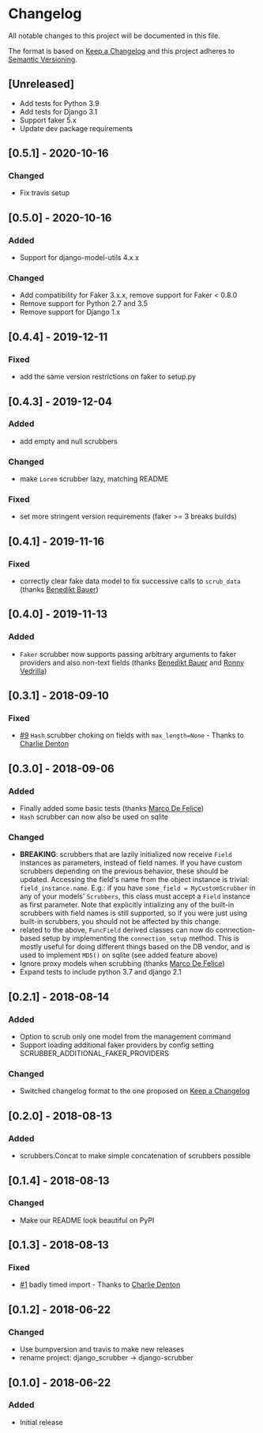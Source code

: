 # Changelog
All notable changes to this project will be documented in this file.

The format is based on [Keep a Changelog](http://keepachangelog.com/en/1.0.0/)
and this project adheres to [Semantic Versioning](http://semver.org/spec/v2.0.0.html).

<!--
## [Unreleased]
-->

## [Unreleased]
- Add tests for Python 3.9
- Add tests for Django 3.1
- Support faker 5.x
- Update dev package requirements 

## [0.5.1] - 2020-10-16
### Changed
- Fix travis setup

## [0.5.0] - 2020-10-16
### Added
- Support for django-model-utils 4.x.x
### Changed
- Add compatibility for Faker 3.x.x, remove support for Faker < 0.8.0
- Remove support for Python 2.7 and 3.5
- Remove support for Django 1.x

## [0.4.4] - 2019-12-11
### Fixed
- add the same version restrictions on faker to setup.py

## [0.4.3] - 2019-12-04
### Added
- add empty and null scrubbers

### Changed
- make `Lorem` scrubber lazy, matching README

### Fixed
- set more stringent version requirements (faker >= 3 breaks builds)

## [0.4.1] - 2019-11-16
### Fixed
- correctly clear fake data model to fix successive calls to `scrub_data` (thanks [Benedikt Bauer](https://github.com/mastacheata))

## [0.4.0] - 2019-11-13
### Added
- `Faker` scrubber now supports passing arbitrary arguments to faker providers and also non-text fields (thanks [Benedikt Bauer](https://github.com/mastacheata) and [Ronny Vedrilla](https://github.com/GitRon))

## [0.3.1] - 2018-09-10
### Fixed
- [#9](https://github.com/RegioHelden/django-scrubber/pull/9) `Hash` scrubber choking on fields with `max_length=None` - Thanks to [Charlie Denton](https://github.com/meshy)

## [0.3.0] - 2018-09-06
### Added
- Finally added some basic tests (thanks [Marco De Felice](https://github.com/md-f))
- `Hash` scrubber can now also be used on sqlite

### Changed
- **BREAKING**: scrubbers that are lazily initialized now receive `Field` instances as parameters, instead of field
  names. If you have custom scrubbers depending on the previous behavior, these should be updated. Accessing the
  field's name from the object instance is trivial: `field_instance.name`. E.g.: if you have `some_field = MyCustomScrubber`
  in any of your models' `Scrubbers`, this class must accept a `Field` instance as first parameter.
  Note that explicitly intializing any of the built-in scrubbers with field names is still supported, so if you were
  just using built-in scrubbers, you should not be affected by this change.
- related to the above, `FuncField` derived classes can now do connection-based setup by implementing the
  `connection_setup` method. This is mostly useful for doing different things based on the DB vendor, and is used to
  implement `MD5()` on sqlite (see added feature above)
- Ignore proxy models when scrubbing (thanks [Marco De Felice](https://github.com/md-f))
- Expand tests to include python 3.7 and django 2.1

## [0.2.1] - 2018-08-14
### Added
- Option to scrub only one model from the management command
- Support loading additional faker providers by config setting SCRUBBER\_ADDITIONAL\_FAKER\_PROVIDERS

### Changed
- Switched changelog format to the one proposed on [Keep a Changelog](http://keepachangelog.com/en/1.0.0/)

## [0.2.0] - 2018-08-13
### Added
- scrubbers.Concat to make simple concatenation of scrubbers possible

## [0.1.4] - 2018-08-13
### Changed
- Make our README look beautiful on PyPI

## [0.1.3] - 2018-08-13
### Fixed
- [#1](https://github.com/RegioHelden/django-scrubber/pull/1) badly timed import - Thanks to [Charlie Denton](https://github.com/meshy)

## [0.1.2] - 2018-06-22
### Changed
- Use bumpversion and travis to make new releases
- rename project: django\_scrubber → django-scrubber

## [0.1.0] - 2018-06-22
### Added
- Initial release
